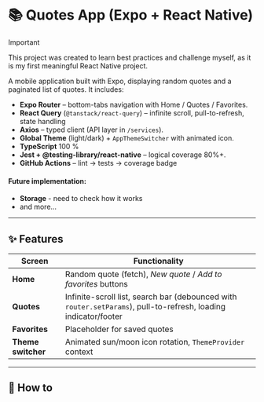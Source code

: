 # 📚 Quotes App (Expo + React Native)

> [!IMPORTANT]
> This project was created to learn best practices and challenge myself, as it is my first meaningful React Native project.

A mobile application built with Expo, displaying random quotes and a paginated list of quotes. It includes:
- **Expo Router** – bottom-tabs navigation with Home / Quotes / Favorites.
- **React Query** (`@tanstack/react-query`) – infinite scroll, pull-to-refresh, state handling  
- **Axios** – typed client (API layer in `/services`). 
- **Global Theme** (light/dark) + `AppThemeSwitcher` with animated icon.
- **TypeScript** 100 %  
- **Jest + @testing-library/react-native** – logical coverage 80%+.  
- **GitHub Actions** – lint → tests → coverage badge

#### Future implementation:
- **Storage** - need to check how it works
- and more...

---

## ✨ Features

| Screen             | Functionality                                                                                                      |
|--------------------|---------------------------------------------------------------------------------------------------------------------|
| **Home**           | Random quote (fetch), *New quote* / *Add to favorites* buttons                                                     |
| **Quotes**         | Infinite-scroll list, search bar (debounced with `router.setParams`), pull-to-refresh, loading indicator/footer    |
| **Favorites**      | Placeholder for saved quotes                                                                                       |
| **Theme switcher** | Animated sun/moon icon rotation, `ThemeProvider` context                                                            |

---

## 🚀 How to
